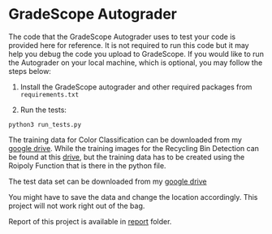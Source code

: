 # GradeScope Autograder
The code that the GradeScope Autograder uses to test your code is provided here for reference.
It is not required to run this code but it may help you debug the code you upload to GradeScope.
If you would like to run the Autograder on your local machine, which is optional, you may follow the steps below:

1. Install the GradeScope autograder and other required packages from `requirements.txt`

2. Run the tests:

```
python3 run_tests.py
```

The training data for Color Classification can be downloaded from my [google drive](https://drive.google.com/drive/folders/1Pm1ZdWcrpNNu8P1i8R0j12nrpgIl8Y_y?usp=sharing).
While the training images for the Recycling Bin Detection can be found at this [drive](https://drive.google.com/drive/folders/1faFKS5_sdW--CZG3vGy8C9R3P24Bv_VQ?usp=sharing), but the training data has to be created using the Roipoly Function that is there in the python file. 

The test data set can be downloaded from my [google drive](https://drive.google.com/drive/folders/16TEr7pheOu617YEZPhgI8h79I_vpS-rP?usp=sharing)

You might have to save the data and change the location accordingly.
This project will not work right out of the bag.

Report of this project is available in [report](/report/) folder.



